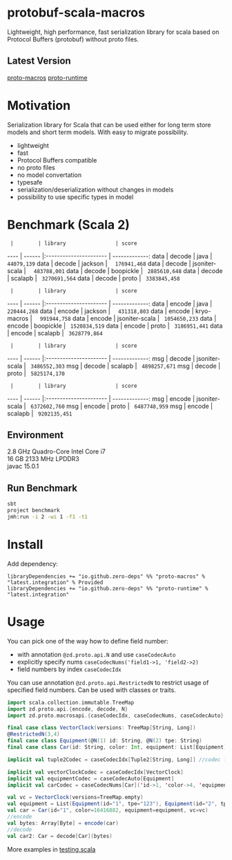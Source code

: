 # protobuf-scala-macros

Lightweight, high performance, fast serialization library for scala based on Protocol Buffers (protobuf) without proto files.

## Latest Version

[proto-macros](https://bintray.com/zero-deps/maven/proto-macros/_latestVersion)
[proto-runtime](https://bintray.com/zero-deps/maven/proto-runtime/_latestVersion)

# Motivation

Serialization library for Scala that can be used either for long term store models and short term models.
With easy to migrate possibility.

- lightweight
- fast
- Protocol Buffers compatible
- no proto files
- no model convertation
- typesafe
- serialization/deserialization without changes in models
- possibility to use specific types in model

# Benchmark (Scala 2)

     |        | library                | score
---- | ------ |:---------------------- | -------------:
data | decode | java                   | `   44079,139`
data | decode | jackson                | `  176941,468`
data | decode | jsoniter-scala         | `  483788,001`
data | decode | boopickle              | ` 2885610,648`
data | decode | scalapb                | ` 3270691,564`
data | decode | proto                  | ` 3383845,458`

     |        | library                | score
---- | ------ |:---------------------- | -------------:
data | encode | java                   | `  220444,268`
data | encode | jackson                | `  431318,803`
data | encode | kryo-macros            | `  991944,758`
data | encode | jsoniter-scala         | ` 1054650,233`
data | encode | boopickle              | ` 1520834,519`
data | encode | proto                  | ` 3186951,441`
data | encode | scalapb                | ` 3628779,864`

     |        | library                | score
---- | ------ |:---------------------- | -------------:
msg  | decode | jsoniter-scala         | ` 3486552,303`
msg  | decode | scalapb                | ` 4898257,671`
msg  | decode | proto                  | ` 5825174,170`

     |        | library                | score
---- | ------ |:---------------------- | -------------:
msg  | encode | jsoniter-scala         | ` 6372602,760`
msg  | encode | proto                  | ` 6487748,959`
msg  | encode | scalapb                | ` 9202135,451`

## Environment

2.8 GHz Quadro-Core Intel Core i7\
16 GB 2133 MHz LPDDR3\
javac 15.0.1

## Run Benchmark

```bash
sbt
project benchmark
jmh:run -i 2 -wi 1 -f1 -t1
```

# Install

Add dependency:
```
libraryDependencies += "io.github.zero-deps" %% "proto-macros" % "latest.integration" % Provided
libraryDependencies += "io.github.zero-deps" %% "proto-runtime" % "latest.integration"
```

# Usage

You can pick one of the way how to define field number:
- with annotation `@zd.proto.api.N` and use `caseCodecAuto`
- explicitly specify nums `caseCodecNums('field1->1, 'field2->2)`
- field numbers by index `caseCodecIdx`

You can use annotation `@zd.proto.api.RestrictedN` to restrict usage of specified field numbers. Can be used with classes or traits.

```scala
import scala.collection.immutable.TreeMap
import zd.proto.api.{encode, decode, N}
import zd.proto.macrosapi.{caseCodecIdx, caseCodecNums, caseCodecAuto}

final case class VectorClock(versions: TreeMap[String, Long])
@RestrictedN(3,4)
final case class Equipment(@N(1) id: String, @N(2) tpe: String)
final case class Car(id: String, color: Int, equipment: List[Equipment], vc: VectorClock)

implicit val tuple2Codec = caseCodecIdx[Tuple2[String, Long]] //codec for TreeMap[String, Long]

implicit val vectorClockCodec = caseCodecIdx[VectorClock]
implicit val equipmentCodec = caseCodecAuto[Equipment]
implicit val carCodec = caseCodecNums[Car]('id->1, 'color->4, 'equipment->2, 'vc->3)

val vc = VectorClock(versions=TreeMap.empty)
val equipment = List(Equipment(id="1", tpe="123"), Equipment(id="2", tpe="456"))
val car = Car(id="1", color=16416882, equipment=equipment, vc=vc)
//encode
val bytes: Array[Byte] = encode(car)
//decode
val car2: Car = decode[Car](bytes)
```

More examples in [testing.scala](src/test/scala/testing.scala)
